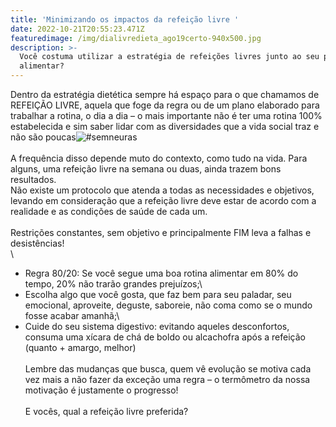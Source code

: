 ```yaml
---
title: 'Minimizando os impactos da refeição livre '
date: 2022-10-21T20:55:23.471Z
featuredimage: /img/dialivredieta_ago19certo-940x500.jpg
description: >-
  Você costuma utilizar a estratégia de refeições livres junto ao seu plano
  alimentar?
---
```

Dentro da estratégia dietética sempre há espaço para o que chamamos de REFEIÇÃO LIVRE, aquela que foge da regra ou de um plano elaborado para trabalhar a rotina, o dia a dia – o mais importante não é ter uma rotina 100% estabelecida e sim saber lidar com as diversidades que a vida social traz e não são poucas![\#semneuras](https://www.instagram.com/explore/tags/semneuras/)\
\
A frequência disso depende muto do contexto, como tudo na vida. Para alguns, uma refeição livre na semana ou duas, ainda trazem bons resultados.\
Não existe um protocolo que atenda a todas as necessidades e objetivos, levando em consideração que a refeição livre deve estar de acordo com a realidade e as condições de saúde de cada um.\
\
Restrições constantes, sem objetivo e principalmente FIM leva a falhas e desistências!\
\
- Regra 80/20: Se você segue uma boa rotina alimentar em 80% do tempo, 20% não trarão grandes prejuízos;\
- Escolha algo que você gosta, que faz bem para seu paladar, seu emocional, aproveite, deguste, saboreie, não coma como se o mundo fosse acabar amanhã;\
- Cuide do seu sistema digestivo: evitando aqueles desconfortos, consuma uma xícara de chá de boldo ou alcachofra após a refeição (quanto + amargo, melhor)\
\
Lembre das mudanças que busca, quem vê evolução se motiva cada vez mais a não fazer da exceção uma regra – o termômetro da nossa motivação é justamente o progresso!\
\
E vocês, qual a refeição livre preferida?
